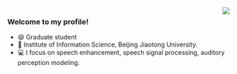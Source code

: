 <a target="_blank">
<img align="right" src="https://github-readme-stats.vercel.app/api?username=wangtianrui&show_icons=true&hide_border=true&icon_color=33a6b8&title_color=184f57">
</a>

### Welcome to my profile!
  - 😄 Graduate student 
  - 🌱 Institute of Information Science, Beijing Jiaotong University.
  - 💻 I focus on speech enhancement, speech signal processing, auditory perception modeling.
